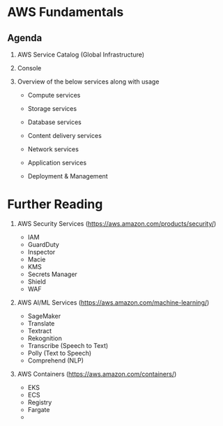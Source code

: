
# AWS Fundamentals

## Agenda

1. AWS Service Catalog (Global Infrastructure)

1. Console

1. Overview of the below services along with usage

    - Compute services

    - Storage services

    - Database services

    - Content delivery services

    - Network services

    - Application services

    - Deployment & Management

# Further Reading

1. AWS Security Services (https://aws.amazon.com/products/security/)
    - IAM
    - GuardDuty
    - Inspector
    - Macie
    - KMS
    - Secrets Manager
    - Shield
    - WAF

1. AWS AI/ML Services (https://aws.amazon.com/machine-learning/)
    - SageMaker
    - Translate
    - Textract
    - Rekognition
    - Transcribe (Speech to Text)
    - Polly (Text to Speech)
    - Comprehend (NLP)

1. AWS Containers (https://aws.amazon.com/containers/)
    - EKS
    - ECS
    - Registry
    - Fargate
    - 